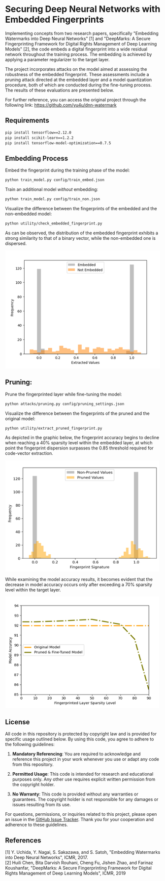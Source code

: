 Securing Deep Neural Networks with Embedded Fingerprints
====
Implementing concepts from two research papers, specifically "Embedding Watermarks into Deep Neural Networks" [1] 
and "DeepMarks: A Secure Fingerprinting Framework for Digital Rights Management of Deep Learning Models" [2], 
the code embeds a digital fingerprint into a wide residual network  throughout the training process. 
The embedding is achieved by applying a parameter regularizer to the target layer.

The project  incorporates attacks on the model aimed at assessing the robustness of the embedded fingerprint.
These assessments include a pruning attack directed at the embedded layer and a model quantization procedure, 
both of which are conducted during the fine-tuning process. The results of these evaluations are presented below.

For further reference, you can access the original project through the following link: https://github.com/yu4u/dnn-watermark

## Requirements
```sh
pip install tensorflow==2.12.0 
pip install scikit-learn==1.2.2 
pip install tensorflow-model-optimization==0.7.5
```

## Embedding Process
Embed the fingerprint during the training phase of the model:

```sh
python train_model.py config/train_embed.json
```

Train an additional model *without* embedding:

```sh
python train_model.py config/train_non.json 
```

Visualize the difference between the fingerprints of the embedded and the non-embedded model:

```sh
python utility/check_embedded_fingerprint.py 
```

As can be observed, the distribution of the embedded fingerprint exhibits a strong similarity to that of a binary vector,
while the non-embedded one is dispersed.

![](images/embedded_fingerprint.png)

## Pruning:

Prune the fingerprinted layer while fine-tuning the model:

```sh
python attacks/pruning.py config/pruning_settings.json
```

Visualize the difference between the fingerprints of the pruned and the original model:

```sh
python utility/extract_pruned_fingerprint.py 
```
As depicted in the graphic below, 
the fingerprint accuracy begins to decline when reaching a 40% sparsity level within the embedded layer, 
at which point the fingerprint dispersion surpasses the 0.85 threshold required for code-vector extraction.

<img src="images/pruned_fingerprint.png" alt="Pruned Fingerprint" width="500" height="360">

While examining the model accuracy results, it becomes evident that the decrease in model accuracy occurs only 
after exceeding a 70% sparsity level within the target layer.

<img src="images/model_accuracy_sparsity_levels.png" alt="Pruned Fingerprint" width="500" height="360">

## License
All code in this repository is protected by copyright law and is provided for specific usage outlined below. 
By using this code, you agree to adhere to the following guidelines:

1. **Mandatory Referencing**: You are required to acknowledge and reference this project in your work whenever you use 
or adapt any code from this repository.

2. **Permitted Usage**: This code is intended for research and educational purposes only. 
Any other use requires explicit written permission from the copyright holder.

3. **No Warranty**: This code is provided without any warranties or guarantees. 
The copyright holder is not responsible for any damages or issues resulting from its use.

For questions, permissions, or inquiries related to this project, please open an issue in the 
[GitHub Issue Tracker](https://github.com/AlexandraPosa/fingerprint-embedding-wrn/issues). 
Thank you for your cooperation and adherence to these guidelines.

## References
[1] Y. Uchida, Y. Nagai, S. Sakazawa, and S. Satoh, "Embedding Watermarks into Deep Neural Networks", ICMR, 2017. \
[2] Huili Chen, Bita Darvish Rouhani, Cheng Fu, Jishen Zhao, and Farinaz Koushanfar, "DeepMarks: A Secure Fingerprinting 
    Framework for Digital Rights Management of Deep Learning Models", ICMR, 2019

